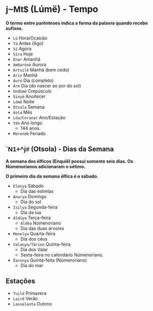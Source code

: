 # <span style="font-family: 'Tengwar Annatar', sans-serif;">j~Mt$</span> (Lúmë) - Tempo

**O termo entre parênteses indica a forma da palavra quando recebe sufixos.**

-   `Lú` Hora/Ocasião
-   `Yá` Antes (Ago)
-   `Sí` Agora
-   `Síra` Hoje
-   `Enar` Amanhã
-   `Ambarónë` Aurora
-   `Artuilë` Manhã (bem cedo)
-   `Arin` Manhã
-   `Aurë` Dia (completo)
-   `Árë` Dia (do nascer ao por do sol)
-   `Undómë` Crepúsculo
-   `Sinyë` Anoitecer
-   `Lómë` Noite
-   `Otsola` Semana
-   `Asta` Mês
-   `Löa/Coranar` Ano/Estação
-   `Yén` Ano longo
    -   144 anos.
-   `Merendë` Feriado

## <span style="font-family: 'Tengwar Annatar', sans-serif;">`N1+^j#</span> (Otsola) - Dias da Semana

**A semana dos élficos (Enquië) possui somente seis dias. Os Númenorianos adicionaram o sétimo.**

**O primeiro dia da semana élfica é o sábado.**

-   `Elenya` Sábado
    -   Dia das estrelas
-   `Anarya` Domingo
    -   Dia do sol
-   `Isilya` Segunda-feira
    -   Dia da lua
-   `Aldúya` Terça-feira
    -   `Aldëa` Númenoriano
    -   Dia das duas árvores
-   `Menelya` Quarta-feira
    -   Dia dos céus
-   `Valanya/Tárion` Quinta-feira
    -   Dia dos Valar
    -   Sexta-feira no calendário Númenoriano.
-   `Ëarenya` Quinta-feita (Númenoriano)
    -   Dia do mar

## Estações

-   `Tuilë` Primavera
-   `Lairë` Verão
-   `Lasselanta` Outono
